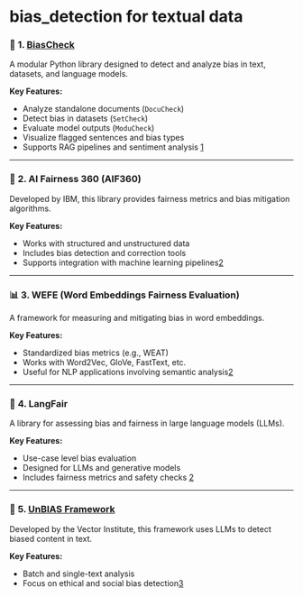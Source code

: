 # bias_detection for textual data

### 🧪 **1. [BiasCheck](https://pypi.org/project/biascheck/)**
A modular Python library designed to detect and analyze bias in text, datasets, and language models.

**Key Features:**
- Analyze standalone documents (`DocuCheck`)
- Detect bias in datasets (`SetCheck`)
- Evaluate model outputs (`ModuCheck`)
- Visualize flagged sentences and bias types
- Supports RAG pipelines and sentiment analysis [1](https://pypi.org/project/biascheck/)

---

### 🧠 **2. AI Fairness 360 (AIF360)**
Developed by IBM, this library provides fairness metrics and bias mitigation algorithms.

**Key Features:**
- Works with structured and unstructured data
- Includes bias detection and correction tools
- Supports integration with machine learning pipelines[2](https://github.com/topics/bias-detection)

---

### 📊 **3. WEFE (Word Embeddings Fairness Evaluation)**
A framework for measuring and mitigating bias in word embeddings.

**Key Features:**
- Standardized bias metrics (e.g., WEAT)
- Works with Word2Vec, GloVe, FastText, etc.
- Useful for NLP applications involving semantic analysis[2](https://github.com/topics/bias-detection)

---

### 🧬 **4. LangFair**
A library for assessing bias and fairness in large language models (LLMs).

**Key Features:**
- Use-case level bias evaluation
- Designed for LLMs and generative models
- Includes fairness metrics and safety checks [2](https://github.com/topics/bias-detection)

---

### 🧰 **5. [UnBIAS Framework](https://vectorinstitute.ai/neutralizing-bias-in-ai-vector-institutes-unbias-framework-revolutionizes-ethical-text-analysis/)**
Developed by the Vector Institute, this framework uses LLMs to detect biased content in text.

**Key Features:**
- Batch and single-text analysis
- Focus on ethical and social bias detection[3](https://vectorinstitute.ai/neutralizing-bias-in-ai-vector-institutes-unbias-framework-revolutionizes-ethical-text-analysis/)